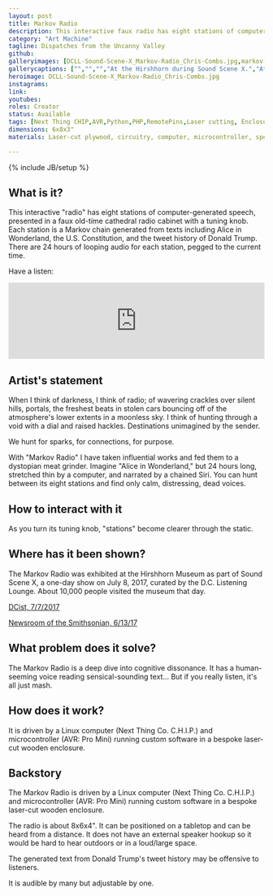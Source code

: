 ```yaml
---
layout: post
title: Markov Radio
description: This interactive faux radio has eight stations of computer-generated speech.
category: "Art Machine"
tagline: Dispatches from the Uncanny Valley
github:
galleryimages: [DCLL-Sound-Scene-X_Markov-Radio_Chris-Combs.jpg,markov-radio-dcist.jpg,markov-radio-20170708-IMG_5609.jpg,markov-radio-20170708-IMG_5650.jpg,"markov-radio-20190828-IMG_1859.jpg","markov-radio-20171120-2017-11-20-08.44.27.jpg",markov-radio-label-excerpt.png]
gallerycaptions: ["","","","At the Hirshhorn during Sound Scene X.","At the Hirshhorn during Sound Scene X."]
heroimage: DCLL-Sound-Scene-X_Markov-Radio_Chris-Combs.jpg
instagrams:
link:
youtubes:
roles: Creator
status: Available
tags: [Next Thing CHIP,AVR,Python,PHP,RemotePins,Laser cutting, Enclosure design, Hardware designer,Markov chains,Text-to-speech,Arduino,Audio,Woodworking,Embedded developer, Sound Scene X, Buffer Overflow, Artist]
dimensions: 6x8x3"
materials: Laser-cut plywood, circuitry, computer, microcontroller, speaker, literature, Markov chains

---
```

{% include JB/setup %}
## What is it?

This interactive "radio" has eight stations of computer-generated speech, presented in a faux old-time cathedral radio cabinet with a tuning knob. Each station is a Markov chain generated from texts including Alice in Wonderland, the U.S. Constitution, and the tweet history of Donald Trump. There are 24 hours of looping audio for each station, pegged to the current time.

Have a listen:

<iframe width="100%" height="150" scrolling="no" frameborder="no" src="https://w.soundcloud.com/player/?url=https%3A//api.soundcloud.com/tracks/334650200&amp;auto_play=false&amp;hide_related=false&amp;show_comments=true&amp;show_user=true&amp;show_reposts=false&amp;visual=true"></iframe>


## Artist's statement

When I think of darkness, I think of radio; of wavering crackles over silent hills, portals, the freshest beats in stolen cars bouncing off of the atmosphere's lower extents in a moonless sky. I think of hunting through a void with a dial and raised hackles. Destinations unimagined by the sender.

We hunt for sparks, for connections, for purpose.

With "Markov Radio" I have taken influential works and fed them to a dystopian meat grinder. Imagine "Alice in Wonderland," but 24 hours long, stretched thin by a computer, and narrated by a chained Siri. You can hunt between its eight stations and find only calm, distressing, dead voices.


## How to interact with it

As you turn its tuning knob, "stations" become clearer through the static.


## Where has it been shown?

The Markov Radio was exhibited at the Hirshhorn Museum as part of Sound Scene X, a one-day show on July 8, 2017, curated by the D.C. Listening Lounge. About 10,000 people visited the museum that day.

[DCist, 7/7/2017](http://dcist.com/2017/07/art_you_can_hear.php)

[Newsroom of the Smithsonian, 6/13/17](http://newsdesk.si.edu/releases/hirshhorn-and-dc-listening-lounge-host-free-sound-scene-festival-july-8)


## What problem does it solve?

The Markov Radio is a deep dive into cognitive dissonance. It has a human-seeming voice reading sensical-sounding text... But if you really listen, it's all just mash.


## How does it work?

It is driven by a Linux computer (Next Thing Co. C.H.I.P.) and microcontroller (AVR: Pro Mini) running custom software in a bespoke laser-cut wooden enclosure.


## Backstory

The Markov Radio is driven by a Linux computer (Next Thing Co. C.H.I.P.) and microcontroller (AVR: Pro Mini) running custom software in a bespoke laser-cut wooden enclosure.

The radio is about 8x6x4". It can be positioned on a tabletop and can be heard from a distance. It does not have an external speaker hookup so it would be hard to hear outdoors or in a loud/large space.

The generated text from Donald Trump's tweet history may be offensive to listeners.

It is audible by many but adjustable by one.


<!--zVsIvErHRm8-->
